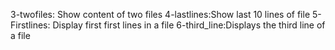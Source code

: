 3-twofiles: Show content of two files
4-lastlines:Show last 10 lines of file
5-Firstlines: Display first first lines in a file
6-third_line:Displays the third line of a file
